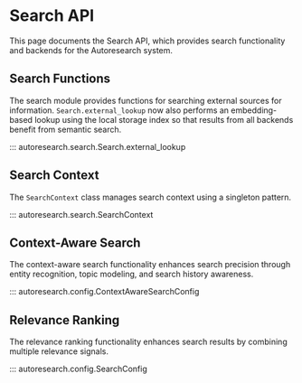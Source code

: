 # Search API

This page documents the Search API, which provides search functionality and backends for the Autoresearch system.

## Search Functions

The search module provides functions for searching external sources for information.
`Search.external_lookup` now also performs an embedding-based lookup using the
local storage index so that results from all backends benefit from semantic search.

::: autoresearch.search.Search.external_lookup

## Search Context

The `SearchContext` class manages search context using a singleton pattern.

::: autoresearch.search.SearchContext

## Context-Aware Search

The context-aware search functionality enhances search precision through entity recognition, topic modeling, and search history awareness.

::: autoresearch.config.ContextAwareSearchConfig

## Relevance Ranking

The relevance ranking functionality enhances search results by combining multiple relevance signals.

::: autoresearch.config.SearchConfig





